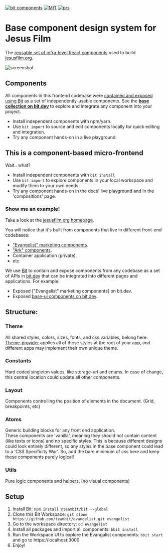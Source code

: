 [![bit components](https://img.shields.io/badge/dynamic/json.svg?color=6e3991&label=bit%20components&query=payload.totalComponents&url=https://api.bit.dev/scope/bit/base-ui?UseCache=1)](https://bit.dev/bit/base-ui)
<a href="https://opensource.org/licenses/MIT"><img alt="MIT" src="https://img.shields.io/badge/License-MIT-blue.svg"></a>
<a href="#contributing"><img alt="prs" src="https://img.shields.io/badge/PRs-welcome-brightgreen.svg"></a>

# Base component design system for Jesus Film

The [reusable set of infra-level React components](https://bit.dev/jesus-film/base)
used to build [jesusfilm.org](https://jesusfilm.org).

![screenshot](./docs/scope-screenshot.png)

## Components

All components in this frontend codebase were [contained and exposed using Bit](https://github.com/teambit/bit) as a set of independently-usable components. See the **[base collection on bit.dev](https://bit.dev/teambit/base-ui)** to explore and integrate any component into your project.

- Install independent components with npm/yarn.
- Use `bit import` to source and edit components locally for quick editing and integration.
- Try any component hands-on in a live playground.

## This is a component-based micro-frontend

Wait.. what?

- Install independent components with `bit install`
- Use `bit import` to explore components in your local workspace and modify them to your own needs.
- Try any component hands-on in the docs' live playground and in the 'compositions' page.

### Show me an example!

Take a look at the [jesusfilm.org homepage](https://jesusfilm.org/).

You will notice that it's built from components that live in different front-end codebases:

- ["Evangelist" marketing components](https://github.com/JesusFilm/Evangelist).
- ["Ark" components](https://github.com/JesusFilm/Ark).
- Container application (private).
- etc

We use [Bit](https://github.com/teambit/bit) to contain and expose components from any codebase as a set of APIs in [bit.dev](https://bit.dev) that can be integrated into different pages and applications. For example:

- Exposed ["Evangelist" marketing components] on bit.dev.
- Exposed [base-ui components on bit.dev](https://bit.dev/teambit/base-ui).

## Structure:

### Theme

All shared styles, colors, sizes, fonts, and css variables, belong here.  
[Theme-provider](https://bit.dev/teambit/base-ui/theme/theme-provider) applies all of these styles at the root of your app, and different apps may implement their own unique theme.

### Constants

Hard coded singleton values, like storage-url and enums. In case of change, this central location could update all other components.

### Layout

Components controlling the position of elements in the document. (Grid, breakpoints, etc)

### Atoms

Generic building blocks for any front end application.  
These components are 'vanilla', meaning they should not contain content (like texts or icons) and no specific styles. This is because different designs could look entirely different, so any styles in the base component could lead to a 'CSS Specificity War'. So, add the bare minimum of css here and keep these components purely logical!

### Utils

Pure logic components and helpers. (no visual components)

## Setup

1. Install Bit: `npm install @teambit/bit --global`
2. Clone this Bit Workspace: `git clone https://github.com/teambit/evangelist.git evangelist`
3. Go to the workspace directory: `cd evangelist`
4. Install all packages and import all components: `bbit install`
5. Run the Workspace UI to explore the Evangalist components: `bbit start` and go to https://localhost:3000
6. Enjoy!
